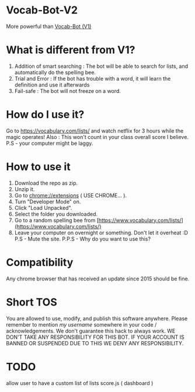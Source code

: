 # Vocab-Bot-V2
More powerful than [Vocab-Bot (V1)](https://github.com/ChiefChippy2/Vocab-Bot) 
# What is different from V1?

 1. Addition of smart searching : The bot will be able to search for lists, and automatically do the spelling bee.
 2. Trial and Error : If the bot has trouble with a word, it will learn the definition and use it afterwards
 3. Fail-safe : The bot will not freeze on a word.
# How do I use it?

Go to https://vocabulary.com/lists/ and watch netflix for 3 hours while the magic operates! Also : This won't count in your class overall score I believe. 
P.S - your computer might be laggy.

# How to use it

1.  Download the repo as zip.
2.  Unzip it.
3.  Go to [chrome://extensions](chrome://extensions) ( USE CHROME... ).
4.  Turn "Developer Mode" on.
5.  Click "Load Unpacked".
6.  Select the folder you downloaded.
7.  Go to  a random spelling bee from [https://www.vocabulary.com/lists/](https://www.vocabulary.com/lists/)
8.  Leave your computer on overnight or something. Don't let it overheat :D P.S - Mute the site. P.P.S - Why do you want to use this?
# Compatibility
Any chrome browser that has received an update since 2015 should be fine.

# Short TOS

You are allowed to use, modify, and publish this software anywhere. Please remember to mention  _my username_ somewhere in your code / acknowledgements. We don't guarantee this hack to always work. WE DON'T TAKE ANY RESPONSIBILITY FOR THIS BOT. IF YOUR ACCOUNT IS BANNED OR SUSPENDED DUE TO THIS WE DENY ANY RESPONSIBILITY.

# TODO
allow user to have a custom list of lists
score.js ( dashboard )
